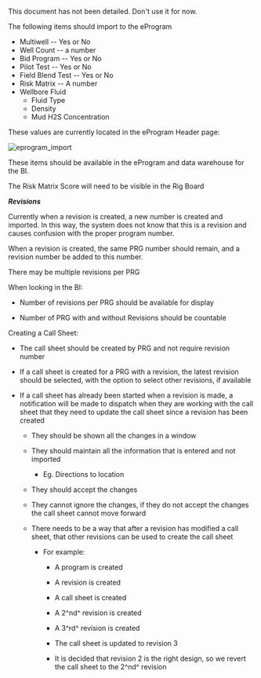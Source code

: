 This document has not been detailed. Don't use it for now.



The following items should import to the eProgram

-   Multiwell -- Yes or No
-   Well Count -- a number
-   Bid Program -- Yes or No
-   Pilot Test -- Yes or No
-   Field Blend Test -- Yes or No
-   Risk Matrix -- A number
-   Wellbore Fluid
    -   Fluid Type
    -   Density
    -   Mud H2S Concentration

These values are currently located in the eProgram Header page:

![eprogram_import](https://user-images.githubusercontent.com/55812393/70360817-cb87cb00-183c-11ea-8cbf-02fbc1311f9c.png)

These items should be available in the eProgram and data warehouse for the BI.

The Risk Matrix Score will need to be visible in the Rig Board

***Revisions***

Currently when a revision is created, a new number is created and imported. In this way, the system does not know that this is a revision and causes confusion with the proper program number.

When a revision is created, the same PRG number should remain, and a revision number be added to this number.

There may be multiple revisions per PRG

When looking in the BI:

-   Number of revisions per PRG should be available for display

-   Number of PRG with and without Revisions should be countable

Creating a Call Sheet:

-   The call sheet should be created by PRG and not require revision number

-   If a call sheet is created for a PRG with a revision, the latest revision should be selected, with the option to select other revisions, if available

-   If a call sheet has already been started when a revision is made, a notification will be made to dispatch when they are working with the call sheet that they need to update the call sheet since a revision has been created

    -   They should be shown all the changes in a window

    -   They should maintain all the information that is entered and not imported

        -   Eg. Directions to location

    -   They should accept the changes

    -   They cannot ignore the changes, if they do not accept the changes the call sheet cannot move forward

    -   There needs to be a way that after a revision has modified a call sheet, that other revisions can be used to create the call sheet

        -   For example:

            -   A program is created

            -   A revision is created

            -   A call sheet is created

            -   A 2^nd^ revision is created

            -   A 3^rd^ revision is created

            -   The call sheet is updated to revision 3

            -   It is decided that revision 2 is the right design, so we revert the call sheet to the 2^nd^ revision

